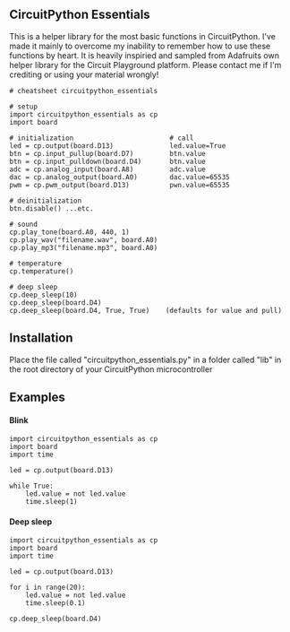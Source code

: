 ## CircuitPython Essentials 

This is a helper library for the most basic functions in CircuitPython. I've made it mainly to overcome my inability to remember how to use these functions by heart. It is heavily inspiried and sampled from Adafruits own helper library for the Circuit Playground platform. Please contact me if I'm crediting or using your material wrongly!

```
# cheatsheet circuitpython_essentials

# setup
import circuitpython_essentials as cp
import board

# initialization                        # call
led = cp.output(board.D13)              led.value=True
btn = cp.input_pullup(board.D7)         btn.value
btn = cp.input_pulldown(board.D4)       btn.value
adc = cp.analog_input(board.A8)         adc.value
dac = cp.analog_output(board.A0)        dac.value=65535
pwm = cp.pwm_output(board.D13)          pwn.value=65535

# deinitialization
btn.disable() ...etc.

# sound
cp.play_tone(board.A0, 440, 1)         
cp.play_wav("filename.wav", board.A0)   
cp.play_mp3("filename.mp3", board.A0)             

# temperature
cp.temperature()

# deep sleep
cp.deep_sleep(10)
cp.deep_sleep(board.D4)
cp.deep_sleep(board.D4, True, True)    (defaults for value and pull)
```

## Installation
Place the file called "circuitpython_essentials.py" in a folder called "lib" in the root directory of your CircuitPython microcontroller

## Examples

#### Blink
```
import circuitpython_essentials as cp
import board
import time

led = cp.output(board.D13)

while True:
    led.value = not led.value
    time.sleep(1)
 ```

#### Deep sleep
```
import circuitpython_essentials as cp
import board
import time

led = cp.output(board.D13)

for i in range(20):
    led.value = not led.value
    time.sleep(0.1)
    
cp.deep_sleep(board.D4)     
```
